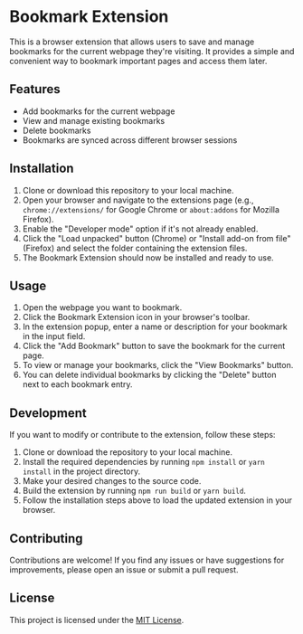 # Bookmark Extension

This is a browser extension that allows users to save and manage bookmarks for the current webpage they're visiting. It provides a simple and convenient way to bookmark important pages and access them later.

## Features

- Add bookmarks for the current webpage
- View and manage existing bookmarks
- Delete bookmarks
- Bookmarks are synced across different browser sessions

## Installation

1. Clone or download this repository to your local machine.
2. Open your browser and navigate to the extensions page (e.g., `chrome://extensions/` for Google Chrome or `about:addons` for Mozilla Firefox).
3. Enable the "Developer mode" option if it's not already enabled.
4. Click the "Load unpacked" button (Chrome) or "Install add-on from file" (Firefox) and select the folder containing the extension files.
5. The Bookmark Extension should now be installed and ready to use.

## Usage

1. Open the webpage you want to bookmark.
2. Click the Bookmark Extension icon in your browser's toolbar.
3. In the extension popup, enter a name or description for your bookmark in the input field.
4. Click the "Add Bookmark" button to save the bookmark for the current page.
5. To view or manage your bookmarks, click the "View Bookmarks" button.
6. You can delete individual bookmarks by clicking the "Delete" button next to each bookmark entry.

## Development

If you want to modify or contribute to the extension, follow these steps:

1. Clone or download the repository to your local machine.
2. Install the required dependencies by running `npm install` or `yarn install` in the project directory.
3. Make your desired changes to the source code.
4. Build the extension by running `npm run build` or `yarn build`.
5. Follow the installation steps above to load the updated extension in your browser.

## Contributing

Contributions are welcome! If you find any issues or have suggestions for improvements, please open an issue or submit a pull request.

## License

This project is licensed under the [MIT License](LICENSE).
